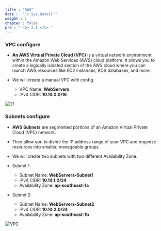 ```yaml
---
title : "AWS"
date :  "`r Sys.Date()`" 
weight : 1
chapter : false
pre : " <b> 2.1 </b> "
---
```


### VPC configure

- **An AWS Virtual Private Cloud (VPC)** is a virtual network environment within the Amazon Web Services (AWS) cloud platform. It allows you to create a logically isolated section of the AWS cloud where you can launch AWS resources like EC2 instances, RDS databases, and more.

-   We will create a manual VPC with config.
    -   VPC Name:    **WebServers**
    -   IPv4 CIDR:   **10.10.0.0/16**

![21](/ws-0001/images/2-prepair/2.1-aws/1-user.png?featherlight=false&width=90pc)


### Subnets configure

-  **AWS Subnets** are segmented portions of an Amazon Virtual Private Cloud (VPC) network.
-   They allow you to divide the IP address range of your VPC and organize resources into smaller, manageable groups.
-   We will create two subnets with two different Availability Zone.

- Subnet 1:
    - Subnet Name:        **WebServers-Subnet1**
    - IPv4 CIDR:          **10.10.1.0/24**
    - Availability Zone:  **ap-southeast-1a**

- Subnet 2:
    - Subnet Name:        **WebServers-Subnet2**
    - IPv4 CIDR:          **10.10.2.0/24**
    - Availability Zone:  **ap-southeast-1b**



![VPC](/images/2-prepairation/212.png?featherlight=false&width=90pc)